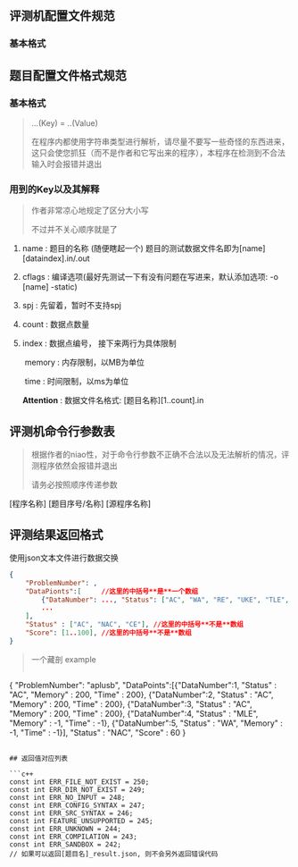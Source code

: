 ## 评测机配置文件规范

### 基本格式

> 



## 题目配置文件格式规范

### 基本格式

> ...(Key)  = ..(Value)
>
> 在程序内都使用字符串类型进行解析，请尽量不要写一些奇怪的东西进来，这只会使您抓狂（而不是作者和它写出来的程序），本程序在检测到不合法输入时会报错并退出

### 用到的Key以及其解释

> 作者非常凉心地规定了区分大小写
>
> 不过并不关心顺序就是了

1. name : 题目的名称 (随便瞎起一个) 题目的测试数据文件名即为\[name\]\[dataindex\].in/.out

2. cflags : 编译选项(最好先测试一下有没有问题在写进来，默认添加选项: -o \[name\] -static)

3. spj : 先留着，暂时不支持spj

4. count : 数据点数量

5. index : 数据点编号， 接下来两行为具体限制

   ​	memory : 内存限制，以MB为单位

   ​	time : 时间限制，以ms为单位

   **Attention** : 数据文件名格式: \[题目名称\]\[1..count\].in

## 评测机命令行参数表

> 根据作者的niao性，对于命令行参数不正确不合法以及无法解析的情况，评测程序依然会报错并退出
>
> 请务必按照顺序传递参数

\[程序名称\] \[题目序号/名称\] \[源程序名称]



## 评测结果返回格式

使用json文本文件进行数据交换

```json
{
    "ProblemNumber": ,        
    "DataPionts":[     //这里的中括号**是**一个数组
        {"DataNumber": ..., "Status": ["AC", "WA", "RE", "UKE", "TLE", "MLE"], "Memory": ..., "Time":...},
		...
    ],
	"Status" : ["AC", "NAC", "CE"], //这里的中括号**不是**数组
	"Score": [1..100], //这里的中括号**不是**数组
}
```
> 一个藏剖 example
> ```json
{
    "ProblemNumber": "aplusb",
    "DataPoints":[{"DataNumber":1, "Status" : "AC", "Memory" : 200, "Time" : 200},
    		{"DataNumber":2, "Status" : "AC", "Memory" : 200, "Time" : 200},
		{"DataNumber":3, "Status" : "AC", "Memory" : 200, "Time" : 200},
		{"DataNumber":4, "Status" : "MLE", "Memory" : -1, "Time" : -1},
		{"DataNumber":5, "Status" : "WA", "Memory" : -1, "Time" : -1}],
    "Status" : "NAC",
    "Score" : 60
}
```

## 返回值对应列表

```c++
const int ERR_FILE_NOT_EXIST = 250;
const int ERR_DIR_NOT_EXIST = 249;
const int ERR_NO_INPUT = 248;
const int ERR_CONFIG_SYNTAX = 247;
const int ERR_SRC_SYNTAX = 246;
const int FEATURE_UNSUPPORTED = 245;
const int ERR_UNKNOWN = 244;
const int ERR_COMPILATION = 243;
const int ERR_SANDBOX = 242;
// 如果可以返回[题目名]_result.json, 则不会另外返回错误代码
```

